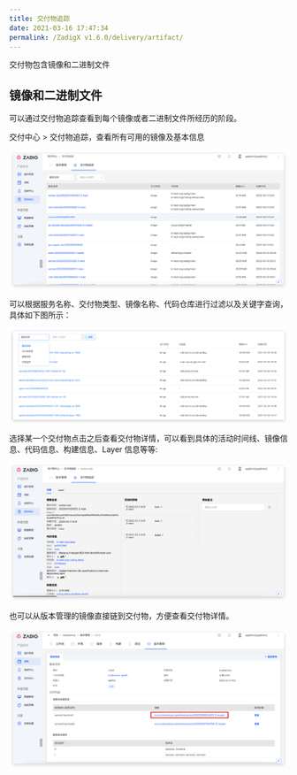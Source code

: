 ```yaml
---
title: 交付物追踪
date: 2021-03-16 17:47:34
permalink: /ZadigX v1.6.0/delivery/artifact/
---
```


交付物包含镜像和二进制文件

## 镜像和二进制文件

可以通过交付物追踪查看到每个镜像或者二进制文件所经历的阶段。

交付中心 > 交付物追踪，查看所有可用的镜像及基本信息

![交付物追踪](./_images/artifact_list.png '交付物追踪')

可以根据服务名称、交付物类型、镜像名称、代码仓库进行过滤以及关键字查询，具体如下图所示：

![交付物追踪](./_images/artifact_list_filter.png '交付物追踪')

选择某一个交付物点击之后查看交付物详情，可以看到具体的活动时间线、镜像信息、代码信息、构建信息、Layer 信息等等:

![交付物追踪](./_images/artifact_detail.png '交付物追踪')

也可以从版本管理的镜像直接链到交付物，方便查看交付物详情。

![交付物追踪](./_images/version_link_artifact.png '交付物追踪')
